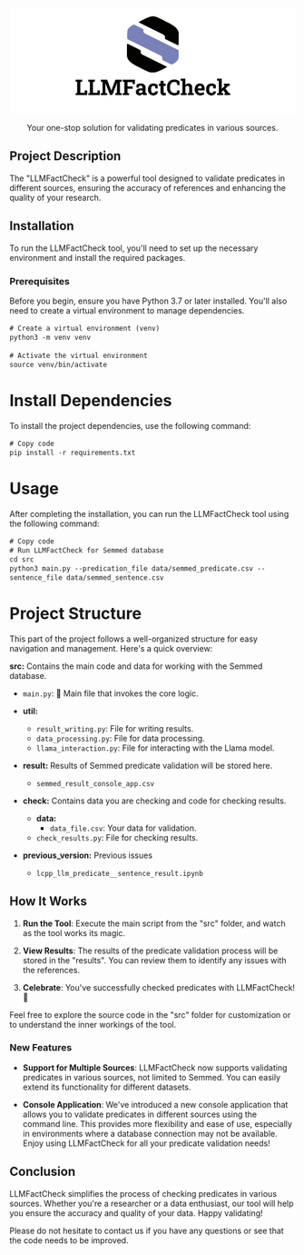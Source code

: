 <div align="center">
  <img src="img/photo_2023-11-07_12-49-09.jpg" alt="Project Image">
<p>Your one-stop solution for validating predicates in various sources.</p>
</div>

## Project Description

The "LLMFactCheck" is a powerful tool designed to validate predicates in different sources, ensuring the accuracy of references and enhancing the quality of your research.


## Installation

To run the LLMFactCheck tool, you'll need to set up the necessary environment and install the required packages.

### Prerequisites

Before you begin, ensure you have Python 3.7 or later installed. You'll also need to create a virtual environment to manage dependencies.

```shell
# Create a virtual environment (venv)
python3 -m venv venv

# Activate the virtual environment
source venv/bin/activate
```

# Install Dependencies
To install the project dependencies, use the following command:

```shell
# Copy code
pip install -r requirements.txt
```

# Usage
After completing the installation, you can run the LLMFactCheck tool using the following command:

```shell
# Copy code
# Run LLMFactCheck for Semmed database
cd src
python3 main.py --predication_file data/semmed_predicate.csv --sentence_file data/semmed_sentence.csv
```


# Project Structure
This part of the project follows a well-organized structure for easy navigation and management. 
Here's a quick overview:

**src:** Contains the main code and data for working with the Semmed database.
  
  - `main.py`: 🚀 Main file that invokes the core logic.

  - **util:**
    - `result_writing.py`: File for writing results.
    - `data_processing.py`: File for data processing.
    - `llama_interaction.py`: File for interacting with the Llama model.

  - **result:** Results of Semmed predicate validation will be stored here.
    - `semmed_result_console_app.csv`

  - **check:** Contains data you are checking and code for checking results.
    - **data:**
      - `data_file.csv`: Your data for validation.
    - `check_results.py`: File for checking results.
    
  - **previous_version:** Previous issues
    - `lcpp_llm_predicate__sentence_result.ipynb`
  

## How It Works

1. **Run the Tool**: Execute the main script from the "src" folder, and watch as the tool works its magic.

2. **View Results**: The results of the predicate validation process will be stored in the "results". You can review them to identify any issues with the references.

3. **Celebrate**: You've successfully checked predicates with LLMFactCheck! 🎉

Feel free to explore the source code in the "src" folder for customization or to understand the inner workings of the tool.

### New Features

- **Support for Multiple Sources**: LLMFactCheck now supports validating predicates in various sources, not limited to Semmed. You can easily extend its functionality for different datasets.

- **Console Application**: We've introduced a new console application that allows you to validate predicates in different sources using the command line. This provides more flexibility and ease of use, especially in environments where a database connection may not be available.
Enjoy using LLMFactCheck for all your predicate validation needs!



## Conclusion

LLMFactCheck simplifies the process of checking predicates in various sources. Whether you're a researcher or a data enthusiast, our tool will help you ensure the accuracy and quality of your data. Happy validating!

Please do not hesitate to contact us if you have any questions or see that the code needs to be improved.
